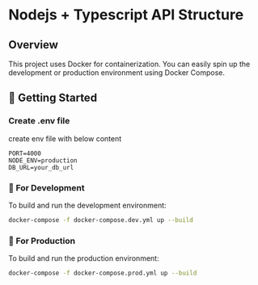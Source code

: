 
# Nodejs + Typescript API Structure

## Overview

This project uses Docker for containerization. You can easily spin up the development or production environment using Docker Compose.

## 🚀 Getting Started

### Create .env file
create env file with below content
```
PORT=4000
NODE_ENV=production
DB_URL=your_db_url

```

### 🔧 For Development

To build and run the development environment:

```bash
docker-compose -f docker-compose.dev.yml up --build
```

### 🚀 For Production

To build and run the production environment:

```bash
docker-compose -f docker-compose.prod.yml up --build
```


